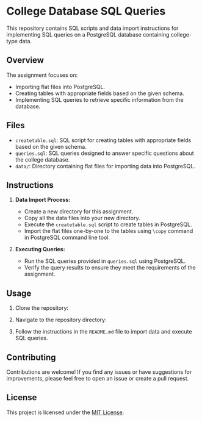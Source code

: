 # College Database SQL Queries

This repository contains SQL scripts and data import instructions for implementing SQL queries on a PostgreSQL database containing college-type data.

## Overview

The assignment focuses on:

- Importing flat files into PostgreSQL.
- Creating tables with appropriate fields based on the given schema.
- Implementing SQL queries to retrieve specific information from the database.

## Files

- `createtable.sql`: SQL script for creating tables with appropriate fields based on the given schema.
- `queries.sql`: SQL queries designed to answer specific questions about the college database.
- `data/`: Directory containing flat files for importing data into PostgreSQL.

## Instructions

1. **Data Import Process:**
   - Create a new directory for this assignment.
   - Copy all the data files into your new directory.
   - Execute the `createtable.sql` script to create tables in PostgreSQL.
   - Import the flat files one-by-one to the tables using `\copy` command in PostgreSQL command line tool.

2. **Executing Queries:**
   - Run the SQL queries provided in `queries.sql` using PostgreSQL.
   - Verify the query results to ensure they meet the requirements of the assignment.

## Usage

1. Clone the repository:

2. Navigate to the repository directory:


3. Follow the instructions in the `README.md` file to import data and execute SQL queries.

## Contributing

Contributions are welcome! If you find any issues or have suggestions for improvements, please feel free to open an issue or create a pull request.

## License

This project is licensed under the [MIT License](LICENSE).

